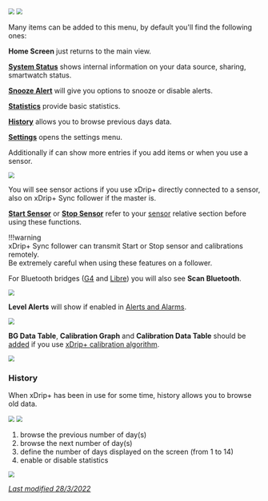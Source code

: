 <img src="../../images/hamburger_menu.png" style="zoom:75%;" />    
<img src="../images/UI-HM.png" style="zoom:75%;" />

Many items can be added to this menu, by default you'll find the following ones:

**Home Screen** just returns to the main view.

[**System Status**](/troubleshoot/systemstatus/) shows internal information on your data source, sharing, smartwatch status.

[**Snooze Alert**](/use/alarms#snooze-alert) will give you options to snooze or disable alerts.

[**Statistics**](../statistics/) provide basic statistics.

[**History**](#history) allows you to browse previous days data.

[**Settings**](../settings/) opens the settings menu.

Additionally if can show more entries if you add items or when you use a sensor.

<img src="../images/UI-HM-SSS.png" style="zoom:77%;" />

You will see sensor actions if you use xDrip+ directly connected to a sensor, also on xDrip+ Sync follower if the master is.

**[Start Sensor](/use/startsensor)** or **[Stop Sensor](../stopsensor)** refer to your [sensor](/install/datasource#sensor-selection) relative section before using these functions.

!!!warning  
    xDrip+ Sync follower can transmit Start or Stop sensor and calibrations remotely.  
    Be extremely careful when using these features on a follower.

For Bluetooth bridges ([G4](/install/G4/) and [Libre](/install/libreBT/)) you will also see **Scan Bluetooth**.

<img src="../../images/M-BTS.png" style="zoom:75%;" />

**Level Alerts** will show if enabled in [Alerts and Alarms](/use/alarms#glucose-level-alert-list).

<img src="../images/M-LA.png" style="zoom:77%;" />

**BG Data Table**, **Calibration Graph** and **Calibration Data Table** should be [added](../lesscommon) if you use [xDrip+ calibration algorithm](/calibrate/calibrate#native-and-xdrip-algorithms).

<img src="../images/M-DT.png" style="zoom:77%;" />

### History

When xDrip+ has been in use for some time, history allows you to browse old data.

<img src="../../images/hamburger_menu.png" style="zoom:75%;" />    
<img src="../images/M-HIS.png" style="zoom:75%;" />

1. browse the previous number of day(s)
2. browse the next number of day(s)
3. define the number of days displayed on the screen (from 1 to 14)
4. enable or disable statistics

<img src="../images/M-HIS1.png" style="zoom:75%;" />

</br>

[*Last modified 28/3/2022*](https://github.com/NightscoutFoundation/xDrip/releases/tag/2022.03.27)
